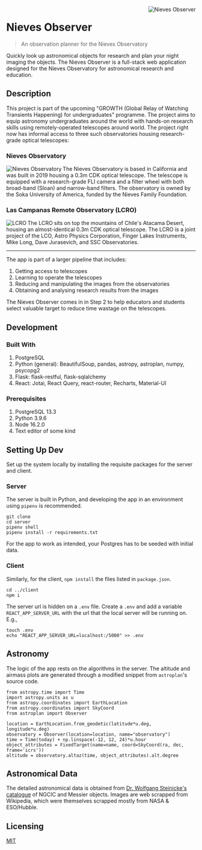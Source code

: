 <img src="https://i.ibb.co/17rkNKG/logo192.png" alt="Nieves Observer" align="right">

# Nieves Observer

> An observation planner for the Nieves Observatory

Quickly look up astronomical objects for research and plan your night imaging the objects. The Nieves Observer is a full-stack web application designed for the Nieves Observatory for astronomical research and education.

## Description

This project is part of the upcoming "GROWTH (Global Relay of Watching Transients Happening) for undergraduates" programme. The project aims to equip astronomy undergraduates around the world with hands-on research skills using remotely-operated telescopes around world. The project right now has informal access to three such observatories housing research-grade optical telescopes:

### Nieves Observatory

  <img align="left" src="https://i.ibb.co/TrxNDnT/nieves-md.jpg" alt="Nieves Observatory"> 
The Nieves Observatory is based in California and was built in 2019 housing a 0.3m CDK optical telescope. The telescope is equipped with a research-grade FLI camera and a filter wheel with both broad-band (Sloan) and narrow-band filters. The observatory is owned by the Soka University of America, funded by the Nieves Family Foundation.

### Las Campanas Remote Observatory (LCRO)

  <img align="left" src="https://i.ibb.co/jLZzBq0/lcro-md.jpg" alt="LCRO"> 
The LCRO sits on top the mountains of Chile's Atacama Desert, housing an almost-identical 0.3m CDK optical telescope. The LCRO is a joint project of the LCO, Astro Physics Corporation, Finger Lakes Instruments, Mike Long, Dave Jurasevich, and SSC Observatories.

---

The app is part of a larger pipeline that includes:

1. Getting access to telescopes
1. Learning to operate the telescopes
1. Reducing and manipulating the images from the observatories
1. Obtaining and analysing research results from the images

The Nieves Observer comes in in Step 2 to help educators and students select valuable target to reduce time wastage on the telescopes.

## Development

### Built With

1. PostgreSQL
1. Python (general): BeautifulSoup, pandas, astropy, astroplan, numpy, psycopg2
1. Flask: flask-restful, flask-sqlalchemy
1. React: Jotai, React Query, react-router, Recharts, Material-UI

### Prerequisites

1. PostgreSQL 13.3
1. Python 3.9.6
1. Node 16.2.0
1. Text editor of some kind

## Setting Up Dev

Set up the system locally by installing the requisite packages for the server and client.

### Server

The server is built in Python, and developing the app in an environment using `pipenv` is recommended.

```shell
git clone
cd server
pipenv shell
pipenv install -r requirements.txt
```

For the app to work as intended, your Postgres has to be seeded with initial data.

### Client

Similarly, for the client, `npm install` the files listed in `package.json`.

```shell
cd ../client
npm i
```

The server url is hidden on a `.env` file. Create a `.env` and add a variable `REACT_APP_SERVER_URL` with the url that the local server will be running on. E.g.,

```shell
touch .env
echo "REACT_APP_SERVER_URL=localhost:/5000" >> .env
```

## Astronomy

The logic of the app rests on the algorithms in the server. The altitude and airmass plots are generated through a modified snippet from `astroplan`'s source code.

```shell
from astropy.time import Time
import astropy.units as u
from astropy.coordinates import EarthLocation
from astropy.coordinates import SkyCoord
from astroplan import Observer

location = EarthLocation.from_geodetic(latitude*u.deg, longitude*u.deg)
observatory = Observer(location=location, name="observatory")
time = Time(today) + np.linspace(-12, 12, 24)*u.hour
object_attributes = FixedTarget(name=name, coord=SkyCoord(ra, dec, frame='icrs'))
altitude = observatory.altaz(time, object_attributes).alt.degree
```

## Astronomical Data

The detailed astronomical data is obtained from [Dr. Wolfgang Steinicke's catalogue](http://www.klima-luft.de/steinicke/ngcic/ngcic_e.htm) of NGCIC and Messier objects.
Images are web scrapped from Wikipedia, which were themselves scrapped mostly from NASA & ESO/Hubble.

## Licensing

[MIT](https://choosealicense.com/licenses/mit/)
